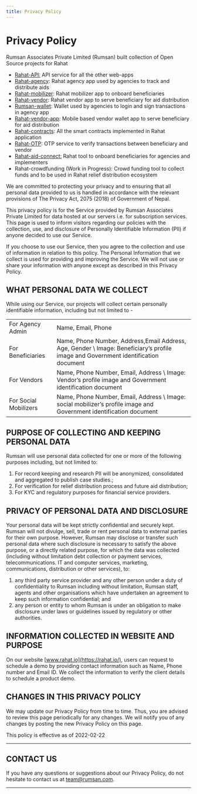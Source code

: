 ```yaml
---
title: Privacy Policy
---
```


# Privacy Policy
Rumsan Associates Private Limited (Rumsan) built collection of Open Source projects for Rahat 

* [Rahat-API:](https://github.com/esatya/rahat) API service for all the other web-apps
* [Rahat-agency](https://github.com/esatya/rahat-agency): Rahat agency app used by agencies to track and distribute aids
* [Rahat-mobilizer](https://github.com/esatya/rahat-mobilizer): Rahat mobilizer app to onboard beneficiaries
* [Rahat-vendor](https://github.com/esatya/rahat-vendor): Rahat vendor app to serve beneficiary for aid distribution
* [Rumsan-wallet](https://github.com/rumsan/wallet): Wallet used by agencies to login and sign transactions in agency app
* [Rahat-vendor-app](https://github.com/esatya/rahat-vendor-app): Mobile based vendor wallet app to serve beneficiary for aid distribution
* [Rahat-contracts](https://github.com/esatya/rahat-contracts): All the smart contracts implemented in Rahat application
* [Rahat-OTP](https://github.com/esatya/rahat-otp): OTP service to verify transactions between beneficiary and vendor
* [Rahat-aid-connect:](https://github.com/esatya/rahat-aid-connect) Rahat tool to onboard beneficiaries for agencies and implementers
* Rahat-crowdfunding (Work in Progress): Crowd funding tool to collect funds and to be used in Rahat relief distribution ecosystem

We are committed to protecting your privacy and to ensuring that all personal data provided to us is handled in accordance with the relevant provisions of The Privacy Act, 2075 (2018) of Government of Nepal. 

This privacy policy is for the Service provided by Rumsan Associates Private Limited for data hosted at our servers i.e. for subscription services. This page is used to inform visitors regarding our policies with the collection, use, and disclosure of Personally Identifiable Information (PII) if anyone decided to use our Service.

If you choose to use our Service, then you agree to the collection and use of information in relation to this policy. The Personal Information that we collect is used for providing and improving the Service. We will not use or share your information with anyone except as described in this Privacy Policy.

## WHAT PERSONAL DATA WE COLLECT

While using our Service, our projects will collect certain personally identifiable information, including but not limited to - 


<table>
  <tr>
   <td>For Agency Admin</td>
   <td>Name, Email, Phone</td>
  </tr>
  <tr>
   <td>For Beneficiaries</td>
   <td>Name, Phone Number, Address,Email Address, Age, Gender \
Image: Beneficiary’s profile image and Government identification document</td>
  </tr>
  <tr>
   <td>For Vendors</td>
   <td>Name, Phone Number, Email, Address \
Image: Vendor’s profile image and Government identification document</td>
  </tr>
  <tr>
   <td>For Social Mobilizers</td>
   <td>Name, Phone Number, Email, Address  \
Image: social mobilizer’s profile image and Government identification document</td>
  </tr>
</table>


## PURPOSE OF COLLECTING AND KEEPING PERSONAL DATA

Rumsan will use personal data collected for one or more of the following purposes including, but not limited to:



1. For record keeping and research PII will be anonymized, consolidated and aggregated to publish case studies.; 
2. For verification for relief distribution process and future aid distribution; 
3. For KYC and regulatory purposes for financial service providers. 

 

## PRIVACY OF PERSONAL DATA AND DISCLOSURE

Your personal data will be kept strictly confidential and securely kept. Rumsan will not divulge, sell, trade or rent personal data to external parties for their own purpose. However, Rumsan may disclose or transfer such personal data where such disclosure is necessary to satisfy the above purpose, or a directly related purpose, for which the data was collected (including without limitation debt collection or payment services, telecommunications. IT and computer services, marketing, communications, distribution or other services), to: 



1. any third party service provider and any other person under a duty of confidentiality to Rumsan including without limitation, Rumsan staff, agents and other organisations which have undertaken an agreement to keep such information confidential; and
2. any person or entity to whom Rumsan is under an obligation to make disclosure under laws or guidelines issued by regulatory or other authorities.



## INFORMATION COLLECTED IN WEBSITE AND PURPOSE  
On our website [www.rahat.io](https://rahat.io/), users can request to schedule a demo by providing contact information such as Name, Phone number and Email ID. We collect the information to verify the client details to schedule a product demo.

## CHANGES IN THIS PRIVACY POLICY

We may update our Privacy Policy from time to time. Thus, you are advised to review this page periodically for any changes. We will notify you of any changes by posting the new Privacy Policy on this page.

This policy is effective as of 2022-02-22

--- 
## CONTACT US

If you have any questions or suggestions about our Privacy Policy, do not hesitate to contact us at [team@rumsan.com](mailto:team@rumsan.com). 

---